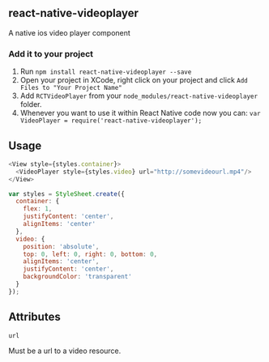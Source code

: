 ## react-native-videoplayer
A native ios video player component

### Add it to your project

1. Run `npm install react-native-videoplayer --save`
2. Open your project in XCode, right click on your project and click `Add Files to "Your Project Name"`
3. Add `RCTVideoPlayer` from your `node_modules/react-native-videoplayer` folder.
4. Whenever you want to use it within React Native code now you can:
`var VideoPlayer = require('react-native-videoplayer');`


## Usage

```javascript
<View style={styles.container}>
  <VideoPlayer style={styles.video} url="http://somevideourl.mp4"/>
</View>

var styles = StyleSheet.create({
  container: {
    flex: 1,
    justifyContent: 'center',
    alignItems: 'center'
  },
  video: {
    position: 'absolute',
    top: 0, left: 0, right: 0, bottom: 0,
    alignItems: 'center',
    justifyContent: 'center',
    backgroundColor: 'transparent'
  }
});
```

## Attributes

`url`

Must be a url to a video resource.
